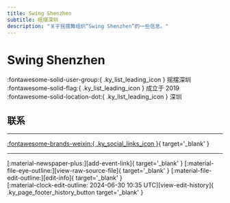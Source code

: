 ```yaml
---
title: Swing Shenzhen
subtitle: 摇摆深圳
description: "关于摇摆舞组织“Swing Shenzhen”的一些信息。"
---
```


# Swing Shenzhen

:fontawesome-solid-user-group:{ .ky_list_leading_icon } 摇摆深圳  
:fontawesome-solid-flag:{ .ky_list_leading_icon } 成立于 2019  
:fontawesome-solid-location-dot:{ .ky_list_leading_icon } 深圳  


## 联系


---

 [:fontawesome-brands-weixin:{ .ky_social_links_icon }](# "摇摆深圳SwingShenzhen"){ target='_blank' }

---

<div class="ky_page_footer" markdown>
<div class="ky_page_footer_trailing" markdown="span">
[:material-newspaper-plus:][add-event-link]{ target='_blank' }
[:material-file-eye-outline:][view-raw-source-file]{ target='_blank' }
[:material-file-edit-outline:][edit-info]{ target='_blank' }
</div>
<div class="ky_page_footer_leading" markdown="span">
[:material-clock-edit-outline: 2024-06-30 10:35 UTC][view-edit-history]{ .ky_page_footer_history_button target='_blank' }
</div>
</div>

[add-event-link]: https://github.com/swingdance/events/issues/new?assignees=&labels=add+event&projects=&template=02-add_entity.yml&title=%5Bcn%5D%20%3CName%3E&region=cn&province=Guangdong&city=Shenzhen&org_id=swing-shen-zhen "添加活动"
[view-raw-source-file]: https://github.com/swingdance/orgs/blob/main/cn/swing-shen-zhen.json "查看原始源文件"
[edit-info]: https://github.com/swingdance/orgs/issues/new?assignees=&labels=update+org&projects=&template=03-update_entity.yml&title=%5Bcn%5D%20Swing%20Shenzhen&region=cn&id=swing-shen-zhen&name=Swing%20Shenzhen "编辑信息"

[view-edit-history]: https://github.com/swingdance/orgs/commits/main/cn/swing-shen-zhen.json "查看编辑历史"
